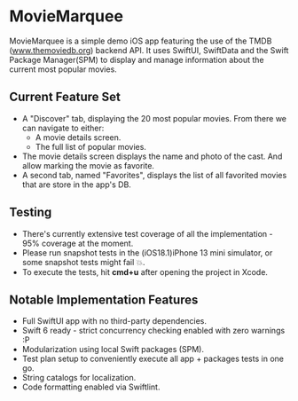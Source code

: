 # MovieMarquee

MovieMarquee is a simple demo iOS app featuring the use of the TMDB (www.themoviedb.org) backend API.
It uses SwiftUI, SwiftData and the Swift Package Manager(SPM) to display and manage information about the current most popular movies.

## Current Feature Set

- A "Discover" tab, displaying the 20 most popular movies. From there we can navigate to either:
    - A movie details screen.
    - The full list of popular movies.
- The movie details screen displays the name and photo of the cast. And allow marking the movie as favorite.
- A second tab, named "Favorites", displays the list of all favorited movies that are store in the app's DB. 

## Testing

- There's currently extensive test coverage of all the implementation - 95% coverage at the moment.
- Please run snapshot tests in the (iOS18.1)iPhone 13 mini simulator, or some snapshot tests might fail 💥.
- To execute the tests, hit **cmd+u** after opening the project in Xcode.

## Notable Implementation Features

- Full SwiftUI app with no third-party dependencies.
- Swift 6 ready - strict concurrency checking enabled with zero warnings :P
- Modularization using local Swift packages (SPM).
- Test plan setup to conveniently execute all app + packages tests in one go.
- String catalogs for localization.
- Code formatting enabled via Swiftlint.

